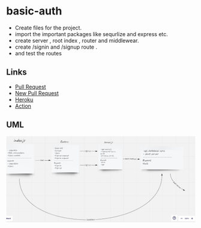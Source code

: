 # basic-auth
- Create files for the project.
- import the important packages like sequrlize and express etc.
- create server , root index , router and middlewear.
- create /signin and /signup route .
- and test the routes

## Links

- [Pull Request ](https://github.com/WalidAlrefai/basic-auth/pull/1)
- [New Pull Request](https://github.com/WalidAlrefai/basic-auth/pull/3)
- [Heroku](https://walid-basic-auth.herokuapp.com/)
- [Action](https://github.com/WalidAlrefai/basic-auth/actions)

## UML

![](./uMLBasicAuth.png)
